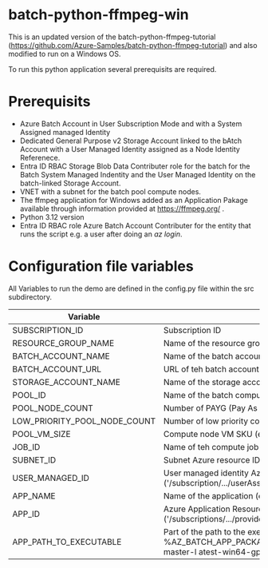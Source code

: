 # batch-python-ffmpeg-win
This is an updated version of the batch-python-ffmpeg-tutorial (https://github.com/Azure-Samples/batch-python-ffmpeg-tutorial) and also modified to run on a Windows OS.

To run this python application several prerequisits are required.  

# Prerequisits

- Azure Batch Account in User Subscription Mode and with a System Assigned managed Identity
- Dedicated General Purpose v2 Storage Account linked to the bAtch Account with a User Managed Identity assigned as a Node Identity Referenece.
- Entra ID RBAC Storage Blob Data Contributer role for the batch for the Batch System Managed Indentity and the User Managed Identity on the batch-linked Storage Account. 
- VNET with a subnet for the batch pool compute nodes.
- The ffmpeg application for Windows added as an Application Pakage available through information provided at https://ffmpeg.org/ .
- Python 3.12 version
- Entra ID RBAC role Azure Batch Account Contributer for the entity that runs the script e.g. a user after doing an <i>az login</i>.   

# Configuration file variables

All Variables to run the demo are defined in the <it>config.py</it> file within the <it>src</it> subdirectory.


| Variable | Value |
|-|-|
| SUBSCRIPTION_ID | Subscription ID |
| RESOURCE_GROUP_NAME | Name of the resource group |
| BATCH_ACCOUNT_NAME | Name of the batch account |
| BATCH_ACCOUNT_URL | URL of teh batch account (= 'https://...') |
| STORAGE_ACCOUNT_NAME | Name of the storage account |
| POOL_ID | Name of the batch compute node pool (e.g. 'ffmpeg_pool') | 
| POOL_NODE_COUNT | Number of PAYG (Pay As You Go) compute nodes within the pool |
| LOW_PRIORITY_POOL_NODE_COUNT | Number of low priority compute nodes within the pool |
| POOL_VM_SIZE | Compute node VM SKU (e.g. 'STANDARD_F1') |
| JOB_ID | Name of teh compute job (e.g. 'ffmpeg_job') |
| SUBNET_ID | Subnet Azure resource ID ('/subscription/.../virtualNetworks/.../subnets/...)' |
| USER_MANAGED_ID | User managed identity Azure resouce ('/subscription/.../userAssignedIdentities/...' |
| APP_NAME | Name of the application (e.g. 'ffmpeg') |
| APP_ID | Azure Application Resource ID ('/subscriptions/.../providers/Microsoft.Batch/batchAccounts/.../applications/...)' |
| APP_PATH_TO_EXECUTABLE | Part of the path to the executable between %AZ_BATCH_APP_PACKAGE_{APP_NAME}% and the executable, e.g. 'ffmpeg-master-l atest-win64-gpl-shared/bin' ) |

